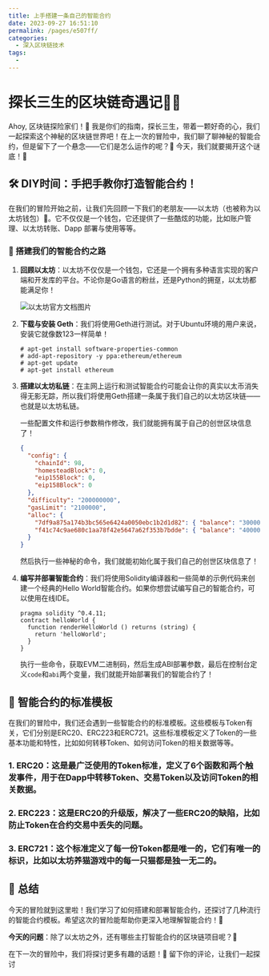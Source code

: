 ```yaml
---
title: 上手搭建一条自己的智能合约
date: 2023-09-27 16:51:10
permalink: /pages/e507ff/
categories: 
  - 深入区块链技术
tags: 
  - 
---
```

# 探长三生的区块链奇遇记🕵️‍♂️

Ahoy, 区块链探险家们！🚀 我是你们的指南，探长三生，带着一颗好奇的心，我们一起探索这个神秘的区块链世界吧！在上一次的冒险中，我们聊了聊神秘的智能合约，但是留下了一个悬念——它们是怎么运作的呢？🤔 今天，我们就要揭开这个谜底！🎉

## 🛠 DIY时间：手把手教你打造智能合约！

在我们的冒险开始之前，让我们先回顾一下我们的老朋友——以太坊（也被称为以太坊钱包）👛。它不仅仅是一个钱包，它还提供了一些酷炫的功能，比如账户管理、以太坊转账、Dapp 部署与使用等等。

### 🚀 搭建我们的智能合约之路

1. **回顾以太坊**：以太坊不仅仅是一个钱包，它还是一个拥有多种语言实现的客户端和开发库的平台。不论你是Go语言的粉丝，还是Python的拥趸，以太坊都能满足你！

   ![以太坊官方文档图片](https://static001.geekbang.org/resource/image/36/d6/36bcf515221b62694653e8b7aa6019d6.png?wh=1258*640)

2. **下载与安装 Geth**：我们将使用Geth进行测试。对于Ubuntu环境的用户来说，安装它就像数123一样简单！

   ```shell
   # apt-get install software-properties-common
   # add-apt-repository -y ppa:ethereum/ethereum
   # apt-get update
   # apt-get install ethereum
   ```

3. **搭建以太坊私链**：在主网上运行和测试智能合约可能会让你的真实以太币消失得无影无踪，所以我们将使用Geth搭建一条属于我们自己的以太坊区块链——也就是以太坊私链。

   一些配置文件和运行参数稍作修改，我们就能拥有属于自己的创世区块信息了！

   ```json
   {
     "config": {
       "chainId": 98,
       "homesteadBlock": 0,
       "eip155Block": 0,
       "eip158Block": 0
     },
     "difficulty": "200000000",
     "gasLimit": "2100000",
     "alloc": {
       "7df9a875a174b3bc565e6424a0050ebc1b2d1d82": { "balance": "300000" },
       "f41c74c9ae680c1aa78f42e5647a62f353b7bdde": { "balance": "400000" }
     }
   }
   ```

   然后执行一些神秘的命令，我们就能初始化属于我们自己的创世区块信息了！

4. **编写并部署智能合约**：我们将使用Solidity编译器和一些简单的示例代码来创建一个经典的Hello World智能合约。如果你想尝试编写自己的智能合约，可以使用在线IDE。

   ```solidity
   pragma solidity ^0.4.11;
   contract helloWorld {
     function renderHelloWorld () returns (string) {
       return 'helloWorld';
     }
   }
   ```

   执行一些命令，获取EVM二进制码，然后生成ABI部署参数，最后在控制台定义`code`和`abi`两个变量，我们就能开始部署我们的智能合约了！

## 📜 智能合约的标准模板

在我们的冒险中，我们还会遇到一些智能合约的标准模板。这些模板与Token有关，它们分别是ERC20、ERC223和ERC721。这些标准模板定义了Token的一些基本功能和特性，比如如何转移Token、如何访问Token的相关数据等等。

### 1. **ERC20**：这是最广泛使用的Token标准，定义了6个函数和两个触发事件，用于在Dapp中转移Token、交易Token以及访问Token的相关数据。

### 2. **ERC223**：这是ERC20的升级版，解决了一些ERC20的缺陷，比如防止Token在合约交易中丢失的问题。

### 3. **ERC721**：这个标准定义了每一份Token都是唯一的，它们有唯一的标识，比如以太坊养猫游戏中的每一只猫都是独一无二的。

## 🎉 总结

今天的冒险就到这里啦！我们学习了如何搭建和部署智能合约，还探讨了几种流行的智能合约模板。希望这次的冒险能帮助你更深入地理解智能合约！🧠

**今天的问题**：除了以太坊之外，还有哪些主打智能合约的区块链项目呢？🤔

在下一次的冒险中，我们将探讨更多有趣的话题！🚀 留下你的评论，让我们一起探讨
